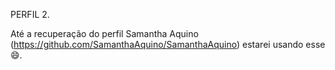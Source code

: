 PERFIL 2.

Até a recuperação do perfil Samantha Aquino (https://github.com/SamanthaAquino/SamanthaAquino) estarei usando esse 😄. 

<!--
**SamanthaLimongi/SamanthaLimongi** is a ✨ _special_ ✨ repository because its `README.md` (this file) appears on your GitHub profile.

Here are some ideas to get you started:

- 🔭 I’m currently working on ...
- 🌱 I’m currently learning ...
- 👯 I’m looking to collaborate on ...
- 🤔 I’m looking for help with ...
- 💬 Ask me about ...
- 📫 How to reach me: ...
- 😄 Pronouns: ...
- ⚡ Fun fact: ...
-->

